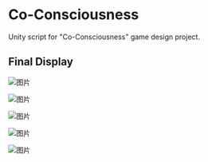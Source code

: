# Co-Consciousness
Unity script for "Co-Consciousness" game design project.

Final Display
--------------------------------------------------
![图片](https://github.com/kasperzhang/Co-Consciousness/assets/152060338/b2134019-82f9-4d76-be3c-c28a51a777d8)

![图片](https://github.com/kasperzhang/Co-Consciousness/assets/152060338/0576d909-d557-4281-b950-f15a95bd830b)

![图片](https://github.com/kasperzhang/Co-Consciousness/assets/152060338/be55ed97-b20d-46a2-ba9a-ae5621bf8479)

![图片](https://github.com/kasperzhang/Co-Consciousness/assets/152060338/47880441-6243-4f95-b40a-5827855c8199)

![图片](https://github.com/kasperzhang/Co-Consciousness/assets/152060338/6dfb0d45-ecaa-4272-825a-5499da088720)



